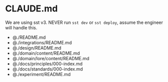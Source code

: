 # CLAUDE.md

We are using sst v3. NEVER run `sst dev` or `sst deploy`, assume the engineer will handle this.

- @./README.md
- @./integrations/README.md
- @./design/README.md
- @./domain/content/README.md
- @./domain/lore/content/README.md
- @./docs/principles/000-index.md
- @./docs/standards/000-index.md
- @./experiment/README.md
